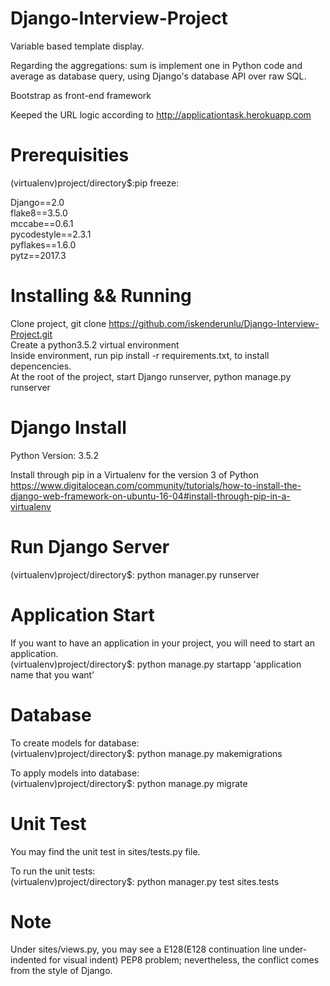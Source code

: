 # Django-Interview-Project
Variable based template display.

Regarding the aggregations: sum is implement one in Python code and average as database query, using Django's database API over raw SQL.

Bootstrap as front-end framework

Keeped the URL logic according to <http://applicationtask.herokuapp.com>

# Prerequisities
(virtualenv)project/directory$:pip freeze:


Django==2.0\
flake8==3.5.0\
mccabe==0.6.1\
pycodestyle==2.3.1\
pyflakes==1.6.0\
pytz==2017.3

# Installing && Running
Clone project, git clone https://github.com/iskenderunlu/Django-Interview-Project.git \
Create a python3.5.2 virtual environment \
Inside environment, run pip install -r requirements.txt, to install depencencies. \
At the root of the project, start Django runserver, python manage.py runserver

# Django Install
Python Version: 3.5.2

Install through pip in a Virtualenv for the version 3 of Python <https://www.digitalocean.com/community/tutorials/how-to-install-the-django-web-framework-on-ubuntu-16-04#install-through-pip-in-a-virtualenv>

# Run Django Server
(virtualenv)project/directory$: python manager.py runserver

# Application Start
If you want to have an application in your project, you will need to start an application.\
(virtualenv)project/directory$: python manage.py startapp 'application name that you want'

# Database

To create models for database: \
(virtualenv)project/directory$: python manage.py makemigrations <application name in your project>
  
To apply models into database:\
(virtualenv)project/directory$: python manage.py migrate <application name in your project>
  
# Unit Test

You may find the unit test in sites/tests.py file.

To run the unit tests:\
(virtualenv)project/directory$: python manager.py test sites.tests

# Note
Under sites/views.py, you may see a E128(E128 continuation line under-indented for visual indent) PEP8 problem; nevertheless, the conflict comes from the style of Django.
